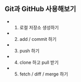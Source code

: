 ## Git과 GitHub 사용해보기
* 1. 로컬 저장소 생성하기
* 2. add / commit 하기
* 3. push 하기
* 4. clone 하고 pull 받기
* 5. fetch / diff / merge 하기